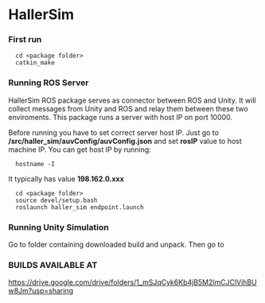 # HallerSim

### First run
```
  cd <package folder>
  catkin_make
```

### Running ROS Server
HallerSim ROS package serves as connector between ROS and Unity. It will collect messages from Unity and ROS and relay them between these two enviroments.
This package runs a server with host IP on port 10000.

Before running you have to set correct server host IP. Just go to **<package folder>/src/haller_sim/auvConfig/auvConfig.json** and set **rosIP** value to host machine IP.
You can get host IP by running:
```
  hostname -I
```
It typically has value **198.162.0.xxx**
  
```
  cd <package folder>
  source devel/setup.bash
  roslaunch haller_sim endpoint.launch
```
### Running Unity Simulation

Go to folder containing downloaded build and unpack.
Then go to 
  
### BUILDS AVAILABLE AT

https://drive.google.com/drive/folders/1_mSJqCyk6Kb4jB5M2lmCJClVihBUw8Jm?usp=sharing

